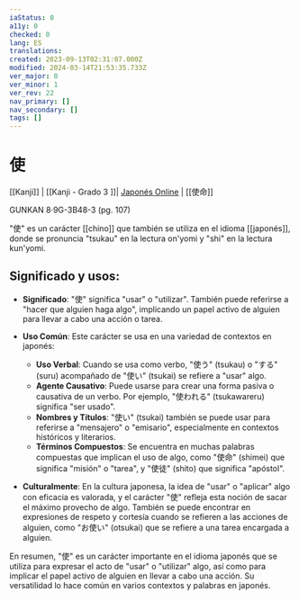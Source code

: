 ```yaml
---
iaStatus: 0
a11y: 0
checked: 0
lang: ES
translations: 
created: 2023-09-13T02:31:07.000Z
modified: 2024-03-14T21:53:35.733Z
ver_major: 0
ver_minor: 1
ver_rev: 22
nav_primary: []
nav_secondary: []
tags: []
---
```

# 使

[[Kanji]] | [[Kanji - Grado 3 ]]| [Japonés Online](http://japonesonline.com/kanjis/busqueda/?s=%E4%BD%BF&x=0&y=0) | [[使命]]

GUNKAN 8·9G-3B48-3 (pg. 107)

"使" es un carácter [[chino]] que también se utiliza en el idioma [[japonés]], donde se pronuncia "tsukau" en la lectura on'yomi y "shi" en la lectura kun'yomi. 

## Significado y usos:

- **Significado**: "使" significa "usar" o "utilizar". También puede referirse a "hacer que alguien haga algo", implicando un papel activo de alguien para llevar a cabo una acción o tarea.
    
- **Uso Común**: Este carácter se usa en una variedad de contextos en japonés:
    
    - **Uso Verbal**: Cuando se usa como verbo, "使う" (tsukau) o "する" (suru) acompañado de "使い" (tsukai) se refiere a "usar" algo.
    - **Agente Causativo**: Puede usarse para crear una forma pasiva o causativa de un verbo. Por ejemplo, "使われる" (tsukawareru) significa "ser usado".
    - **Nombres y Títulos**: "使い" (tsukai) también se puede usar para referirse a "mensajero" o "emisario", especialmente en contextos históricos y literarios.
    - **Términos Compuestos**: Se encuentra en muchas palabras compuestas que implican el uso de algo, como "使命" (shimei) que significa "misión" o "tarea", y "使徒" (shito) que significa "apóstol".
- **Culturalmente**: En la cultura japonesa, la idea de "usar" o "aplicar" algo con eficacia es valorada, y el carácter "使" refleja esta noción de sacar el máximo provecho de algo. También se puede encontrar en expresiones de respeto y cortesía cuando se refieren a las acciones de alguien, como "お使い" (otsukai) que se refiere a una tarea encargada a alguien.
    

En resumen, "使" es un carácter importante en el idioma japonés que se utiliza para expresar el acto de "usar" o "utilizar" algo, así como para implicar el papel activo de alguien en llevar a cabo una acción. Su versatilidad lo hace común en varios contextos y palabras en japonés.